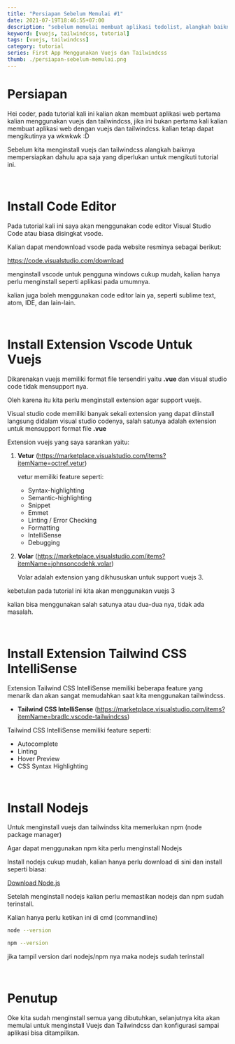 ```yaml
---
title: "Persiapan Sebelum Memulai #1"
date: 2021-07-19T18:46:55+07:00
description: "sebelum memulai membuat aplikasi todolist, alangkah baiknya kita mempersiapkan terlebih dahulu semua yang diperlukan untuk membuat aplikasi todolist menggunakan vuejs dan tailwindcss"
keyword: [vuejs, tailwindcss, tutorial]
tags: [vuejs, tailwindcss]
category: tutorial
series: First App Menggunakan Vuejs dan Tailwindcss
thumb: ./persiapan-sebelum-memulai.png
---
```


# Persiapan

Hei coder, pada tutorial kali ini kalian akan membuat aplikasi web pertama kalian menggunakan vuejs dan tailwindcss, jika ini bukan pertama kali kalian membuat aplikasi web dengan vuejs dan tailwindcss. kalian tetap dapat mengikutinya ya wkwkwk :D

Sebelum kita menginstall vuejs dan tailwindcss alangkah baiknya mempersiapkan dahulu apa saja yang diperlukan untuk mengikuti tutorial ini.

&nbsp;

# Install Code Editor
Pada tutorial kali ini saya akan menggunakan code editor Visual Studio Code atau biasa disingkat vsode.

Kalian dapat mendownload vsode pada website resminya sebagai berikut:

https://code.visualstudio.com/download

menginstall vscode untuk pengguna windows cukup mudah, kalian hanya perlu menginstall seperti aplikasi pada umumnya.

kalian juga boleh menggunakan code editor lain ya, seperti sublime text, atom, IDE, dan lain-lain.

&nbsp;

# Install Extension Vscode Untuk Vuejs
Dikarenakan vuejs memiliki format file tersendiri yaitu **.vue** dan visual studio code tidak mensupport nya.

Oleh karena itu kita perlu menginstall extension agar support vuejs.

Visual studio code memiliki banyak sekali extension yang dapat diinstall langsung didalam visual studio codenya, salah satunya adalah extension untuk mensupport format file **.vue**

Extension vuejs yang saya sarankan yaitu:

1. **Vetur** (https://marketplace.visualstudio.com/items?itemName=octref.vetur)

    vetur memiliki feature seperti:
    - Syntax-highlighting
    - Semantic-highlighting
    - Snippet
    - Emmet
    - Linting / Error Checking
    - Formatting
    - IntelliSense
    - Debugging

 

2. **Volar** (https://marketplace.visualstudio.com/items?itemName=johnsoncodehk.volar)

    Volar adalah extension yang dikhususkan untuk support vuejs 3.

kebetulan pada tutorial ini kita akan menggunakan vuejs 3

kalian bisa menggunakan salah satunya atau dua-dua nya, tidak ada masalah.

&nbsp;

# Install Extension Tailwind CSS IntelliSense


Extension Tailwind CSS IntelliSense memiliki beberapa feature yang menarik dan akan sangat memudahkan saat kita menggunakan tailwindcss.

- **Tailwind CSS IntelliSense** (https://marketplace.visualstudio.com/items?itemName=bradlc.vscode-tailwindcss)

Tailwind CSS IntelliSense memiliki feature seperti:
- Autocomplete
- Linting
- Hover Preview
- CSS Syntax Highlighting

&nbsp;

# Install Nodejs
Untuk menginstall vuejs dan tailwindss kita memerlukan npm (node package manager)

Agar dapat menggunakan npm kita perlu menginstall Nodejs

Install nodejs cukup mudah, kalian hanya perlu download di sini dan install seperti biasa:

[Download Node.js](https://nodejs.org/en/)


Setelah menginstall nodejs kalian perlu memastikan nodejs dan npm sudah terinstall.

Kalian hanya perlu ketikan ini di cmd (commandline)
```bash
node --version
```
```bash
npm --version
```

jika tampil version dari nodejs/npm nya maka nodejs sudah terinstall

&nbsp;

# Penutup
Oke kita sudah menginstall semua yang dibutuhkan, selanjutnya kita akan memulai untuk menginstall Vuejs dan Tailwindcss dan konfigurasi sampai aplikasi bisa ditampilkan.

